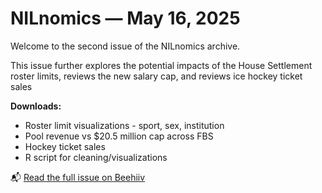 # NILnomics — May 16, 2025

Welcome to the second issue of the NILnomics archive.

This issue further explores the potential impacts of the House Settlement roster limits, reviews the new salary cap, and reviews ice hockey ticket sales

**Downloads:**
- Roster limit visualizations - sport, sex, institution
- Pool revenue vs $20.5 million cap across FBS
- Hockey ticket sales
- R script for cleaning/visualizations

📬 [Read the full issue on Beehiiv](https://www.newsletter.nilnomics.com/p/we-re-back-for-more)

